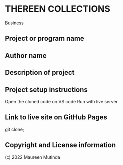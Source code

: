 # THEREEN COLLECTIONS
 Business
## Project or program name
## Author name
## Description of project
## Project setup instructions
Open the cloned code on VS code
Run with live server
## Link to live site on GitHub Pages
git clone;
## Copyright and License information
(c) 2022 Maureen Mutinda